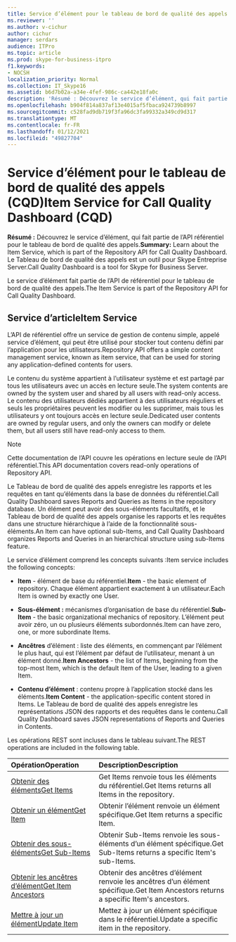 ```yaml
---
title: Service d’élément pour le tableau de bord de qualité des appels (CQD)
ms.reviewer: ''
ms.author: v-cichur
author: cichur
manager: serdars
audience: ITPro
ms.topic: article
ms.prod: skype-for-business-itpro
f1.keywords:
- NOCSH
localization_priority: Normal
ms.collection: IT_Skype16
ms.assetid: b6d7b02a-a34e-4fef-986c-ca442e18fa0c
description: 'Résumé : Découvrez le service d’élément, qui fait partie de l’API référentiel pour le tableau de bord de qualité des appels. Le Tableau de bord de qualité des appels est un outil pour Skype Entreprise Server.'
ms.openlocfilehash: b904f814a837af13e4015af5fbaca924739b8997
ms.sourcegitcommit: c528fad9db719f3fa96dc3fa99332a349cd9d317
ms.translationtype: MT
ms.contentlocale: fr-FR
ms.lasthandoff: 01/12/2021
ms.locfileid: "49827704"
---
```

# <a name="item-service-for-call-quality-dashboard-cqd"></a><span data-ttu-id="92eb3-104">Service d’élément pour le tableau de bord de qualité des appels (CQD)</span><span class="sxs-lookup"><span data-stu-id="92eb3-104">Item Service for Call Quality Dashboard (CQD)</span></span>
 
<span data-ttu-id="92eb3-105">**Résumé :** Découvrez le service d’élément, qui fait partie de l’API référentiel pour le tableau de bord de qualité des appels.</span><span class="sxs-lookup"><span data-stu-id="92eb3-105">**Summary:** Learn about the Item Service, which is part of the Repository API for Call Quality Dashboard.</span></span> <span data-ttu-id="92eb3-106">Le Tableau de bord de qualité des appels est un outil pour Skype Entreprise Server.</span><span class="sxs-lookup"><span data-stu-id="92eb3-106">Call Quality Dashboard is a tool for Skype for Business Server.</span></span>
  
<span data-ttu-id="92eb3-107">Le service d’élément fait partie de l’API de référentiel pour le tableau de bord de qualité des appels.</span><span class="sxs-lookup"><span data-stu-id="92eb3-107">The Item Service is part of the Repository API for Call Quality Dashboard.</span></span>
  
## <a name="item-service"></a><span data-ttu-id="92eb3-108">Service d’article</span><span class="sxs-lookup"><span data-stu-id="92eb3-108">Item Service</span></span>

<span data-ttu-id="92eb3-109">L’API de référentiel offre un service de gestion de contenu simple, appelé service d’élément, qui peut être utilisé pour stocker tout contenu défini par l’application pour les utilisateurs.</span><span class="sxs-lookup"><span data-stu-id="92eb3-109">Repository API offers a simple content management service, known as item service, that can be used for storing any application-defined contents for users.</span></span> 
  
<span data-ttu-id="92eb3-110">Le contenu du système appartient à l’utilisateur système et est partagé par tous les utilisateurs avec un accès en lecture seule.</span><span class="sxs-lookup"><span data-stu-id="92eb3-110">The system contents are owned by the system user and shared by all users with read-only access.</span></span> <span data-ttu-id="92eb3-111">Le contenu des utilisateurs dédiés appartient à des utilisateurs réguliers et seuls les propriétaires peuvent les modifier ou les supprimer, mais tous les utilisateurs y ont toujours accès en lecture seule.</span><span class="sxs-lookup"><span data-stu-id="92eb3-111">Dedicated user contents are owned by regular users, and only the owners can modify or delete them, but all users still have read-only access to them.</span></span>
  
> [!NOTE]
> <span data-ttu-id="92eb3-112">Cette documentation de l’API couvre les opérations en lecture seule de l’API référentiel.</span><span class="sxs-lookup"><span data-stu-id="92eb3-112">This API documentation covers read-only operations of Repository API.</span></span> 
  
<span data-ttu-id="92eb3-113">Le Tableau de bord de qualité des appels enregistre les rapports et les requêtes en tant qu’éléments dans la base de données du référentiel.</span><span class="sxs-lookup"><span data-stu-id="92eb3-113">Call Quality Dashboard saves Reports and Queries as Items in the repository database.</span></span> <span data-ttu-id="92eb3-114">Un élément peut avoir des sous-éléments facultatifs, et le Tableau de bord de qualité des appels organise les rapports et les requêtes dans une structure hiérarchique à l’aide de la fonctionnalité sous-éléments.</span><span class="sxs-lookup"><span data-stu-id="92eb3-114">An Item can have optional sub-Items, and Call Quality Dashboard organizes Reports and Queries in an hierarchical structure using sub-Items feature.</span></span>
  
<span data-ttu-id="92eb3-115">Le service d’élément comprend les concepts suivants :</span><span class="sxs-lookup"><span data-stu-id="92eb3-115">Item service includes the following concepts:</span></span>
  
- <span data-ttu-id="92eb3-116">**Item** - élément de base du référentiel.</span><span class="sxs-lookup"><span data-stu-id="92eb3-116">**Item** - the basic element of repository.</span></span> <span data-ttu-id="92eb3-117">Chaque élément appartient exactement à un utilisateur.</span><span class="sxs-lookup"><span data-stu-id="92eb3-117">Each Item is owned by exactly one User.</span></span>
    
- <span data-ttu-id="92eb3-118">**Sous-élément :** mécanismes d’organisation de base du référentiel.</span><span class="sxs-lookup"><span data-stu-id="92eb3-118">**Sub-Item** - the basic organizational mechanics of repository.</span></span> <span data-ttu-id="92eb3-119">L’élément peut avoir zéro, un ou plusieurs éléments subordonnés.</span><span class="sxs-lookup"><span data-stu-id="92eb3-119">Item can have zero, one, or more subordinate Items.</span></span>
    
- <span data-ttu-id="92eb3-120">**Ancêtres** d’élément : liste des éléments, en commençant par l’élément le plus haut, qui est l’élément par défaut de l’utilisateur, menant à un élément donné.</span><span class="sxs-lookup"><span data-stu-id="92eb3-120">**Item Ancestors** - the list of Items, beginning from the top-most Item, which is the default Item of the User, leading to a given Item.</span></span>
    
- <span data-ttu-id="92eb3-121">**Contenu d’élément** : contenu propre à l’application stocké dans les éléments.</span><span class="sxs-lookup"><span data-stu-id="92eb3-121">**Item Content** - the application-specific content stored in Items.</span></span> <span data-ttu-id="92eb3-122">Le Tableau de bord de qualité des appels enregistre les représentations JSON des rapports et des requêtes dans le contenu.</span><span class="sxs-lookup"><span data-stu-id="92eb3-122">Call Quality Dashboard saves JSON representations of Reports and Queries in Contents.</span></span>
    
<span data-ttu-id="92eb3-123">Les opérations REST sont incluses dans le tableau suivant.</span><span class="sxs-lookup"><span data-stu-id="92eb3-123">The REST operations are included in the following table.</span></span>
  

|<span data-ttu-id="92eb3-124">**Opération**</span><span class="sxs-lookup"><span data-stu-id="92eb3-124">**Operation**</span></span>|<span data-ttu-id="92eb3-125">**Description**</span><span class="sxs-lookup"><span data-stu-id="92eb3-125">**Description**</span></span>|
|:-----|:-----|
|[<span data-ttu-id="92eb3-126">Obtenir des éléments</span><span class="sxs-lookup"><span data-stu-id="92eb3-126">Get Items</span></span>](get-items.md) <br/> |<span data-ttu-id="92eb3-127">Get Items renvoie tous les éléments du référentiel.</span><span class="sxs-lookup"><span data-stu-id="92eb3-127">Get Items returns all Items in the repository.</span></span>  <br/> |
|[<span data-ttu-id="92eb3-128">Obtenir un élément</span><span class="sxs-lookup"><span data-stu-id="92eb3-128">Get Item</span></span>](get-item.md) <br/> |<span data-ttu-id="92eb3-129">Obtenir l’élément renvoie un élément spécifique.</span><span class="sxs-lookup"><span data-stu-id="92eb3-129">Get Item returns a specific Item.</span></span>  <br/> |
|[<span data-ttu-id="92eb3-130">Obtenir des sous-éléments</span><span class="sxs-lookup"><span data-stu-id="92eb3-130">Get Sub-Items</span></span>](get-sub-items.md) <br/> |<span data-ttu-id="92eb3-131">Obtenir Sub-Items renvoie les sous-éléments d’un élément spécifique.</span><span class="sxs-lookup"><span data-stu-id="92eb3-131">Get Sub-Items returns a specific Item's sub-Items.</span></span>  <br/> |
|[<span data-ttu-id="92eb3-132">Obtenir les ancêtres d’élément</span><span class="sxs-lookup"><span data-stu-id="92eb3-132">Get Item Ancestors</span></span>](get-item-ancestors.md) <br/> |<span data-ttu-id="92eb3-133">Obtenir des ancêtres d’élément renvoie les ancêtres d’un élément spécifique.</span><span class="sxs-lookup"><span data-stu-id="92eb3-133">Get Item Ancestors returns a specific Item's ancestors.</span></span>  <br/> |
|[<span data-ttu-id="92eb3-134">Mettre à jour un élément</span><span class="sxs-lookup"><span data-stu-id="92eb3-134">Update Item</span></span>](update-item.md) <br/> |<span data-ttu-id="92eb3-135">Mettez à jour un élément spécifique dans le référentiel.</span><span class="sxs-lookup"><span data-stu-id="92eb3-135">Update a specific item in the repository.</span></span>  <br/> |
   

